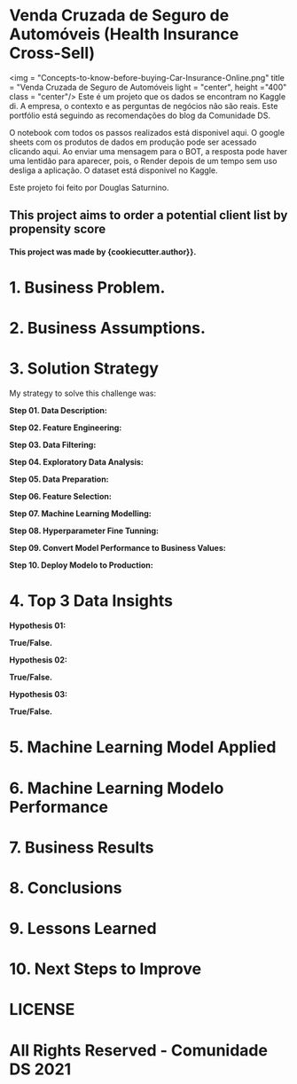 # Venda Cruzada de Seguro de Automóveis (Health Insurance Cross-Sell)

<img = "Concepts-to-know-before-buying-Car-Insurance-Online.png" title = "Venda Cruzada de Seguro de Automóveis 
light = "center", height ="400" class = "center"/>
Este é um projeto que os dados se encontram no Kaggle
di. A empresa, o contexto e as perguntas de negócios não são reais. Este portfólio está seguindo as recomendações do blog da Comunidade DS.

O notebook com todos os passos realizados está disponivel aqui. O google sheets com os produtos de dados em produção pode ser acessado clicando aqui. Ao enviar uma mensagem para o BOT, a resposta pode haver uma lentidão para aparecer, pois, o Render depois de um tempo sem uso desliga a aplicação. O dataset está disponivel no Kaggle.

Este projeto foi feito por Douglas Saturnino.

## This project aims to order a potential client list by propensity score

#### This project was made by {cookiecutter.author}}.

# 1. Business Problem.

# 2. Business Assumptions.

# 3. Solution Strategy

My strategy to solve this challenge was:

**Step 01. Data Description:**

**Step 02. Feature Engineering:**

**Step 03. Data Filtering:**

**Step 04. Exploratory Data Analysis:**

**Step 05. Data Preparation:**

**Step 06. Feature Selection:**

**Step 07. Machine Learning Modelling:**

**Step 08. Hyperparameter Fine Tunning:**

**Step 09. Convert Model Performance to Business Values:**

**Step 10. Deploy Modelo to Production:**

# 4. Top 3 Data Insights

**Hypothesis 01:**

**True/False.**

**Hypothesis 02:**

**True/False.**

**Hypothesis 03:**

**True/False.**

# 5. Machine Learning Model Applied

# 6. Machine Learning Modelo Performance

# 7. Business Results

# 8. Conclusions

# 9. Lessons Learned

# 10. Next Steps to Improve

# LICENSE

# All Rights Reserved - Comunidade DS 2021
